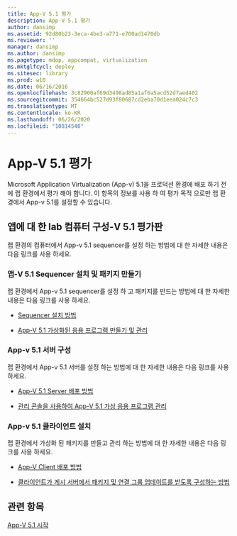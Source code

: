 ```yaml
---
title: App-V 5.1 평가
description: App-V 5.1 평가
author: dansimp
ms.assetid: 92d80b23-3eca-4be3-a771-e700ad1470db
ms.reviewer: ''
manager: dansimp
ms.author: dansimp
ms.pagetype: mdop, appcompat, virtualization
ms.mktglfcycl: deploy
ms.sitesec: library
ms.prod: w10
ms.date: 06/16/2016
ms.openlocfilehash: 3c82900af69d3498ad85a1af6a5acd52d7aed402
ms.sourcegitcommit: 354664bc527d93f80687cd2eba70d1eea024c7c3
ms.translationtype: MT
ms.contentlocale: ko-KR
ms.lasthandoff: 06/26/2020
ms.locfileid: "10814540"
---
```

# App-V 5.1 평가


Microsoft Application Virtualization (App-v) 5.1을 프로덕션 환경에 배포 하기 전에 랩 환경에서 평가 해야 합니다. 이 항목의 정보를 사용 하 여 평가 목적 으로만 랩 환경에서 App-v 5.1를 설정할 수 있습니다.

## 앱에 대 한 lab 컴퓨터 구성-V 5.1 평가판


랩 환경의 컴퓨터에서 App-v 5.1 sequencer를 설정 하는 방법에 대 한 자세한 내용은 다음 링크를 사용 하세요.

### 앱-V 5.1 Sequencer 설치 및 패키지 만들기

랩 환경에서 App-v 5.1 sequencer를 설정 하 고 패키지를 만드는 방법에 대 한 자세한 내용은 다음 링크를 사용 하세요.

-   [Sequencer 설치 방법](how-to-install-the-sequencer-51beta-gb18030.md)

-   [App-V 5.1 가상화된 응용 프로그램 만들기 및 관리](creating-and-managing-app-v-51-virtualized-applications.md)

### <a href="" id="configuring-the-app-v-5-1-server-"></a>App-v 5.1 서버 구성

랩 환경에서 App-v 5.1 서버를 설정 하는 방법에 대 한 자세한 내용은 다음 링크를 사용 하세요.

-   [App-V 5.1 Server 배포 방법](how-to-deploy-the-app-v-51-server.md)

-   [관리 콘솔을 사용하여 App-V 5.1 가상 응용 프로그램 관리](administering-app-v-51-virtual-applications-by-using-the-management-console.md)

### App-v 5.1 클라이언트 설치

랩 환경에서 가상화 된 패키지를 만들고 관리 하는 방법에 대 한 자세한 내용은 다음 링크를 사용 하세요.

-   [App-V Client 배포 방법](how-to-deploy-the-app-v-client-51gb18030.md)

-   [클라이언트가 게시 서버에서 패키지 및 연결 그룹 업데이트를 받도록 구성하는 방법](how-to-configure-the-client-to-receive-package-and-connection-groups-updates-from-the-publishing-server-51.md)






## 관련 항목


[App-V 5.1 시작](getting-started-with-app-v-51.md)

 

 






